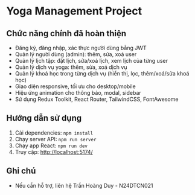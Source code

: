 
# Yoga Management Project

## Chức năng chính đã hoàn thiện

- Đăng ký, đăng nhập, xác thực người dùng bằng JWT
- Quản lý người dùng (admin): thêm, sửa, xoá user
- Quản lý lịch tập: đặt lịch, sửa/xoá lịch, xem lịch của từng user
- Quản lý dịch vụ yoga: thêm, sửa, xoá dịch vụ
- Quản lý khoá học trong từng dịch vụ (hiển thị, lọc, thêm/xoá/sửa khoá học)
- Giao diện responsive, tối ưu cho desktop/mobile
- Hiệu ứng animation cho thông báo, modal, sidebar
- Sử dụng Redux Toolkit, React Router, TailwindCSS, FontAwesome

## Hướng dẫn sử dụng

1. Cài dependencies: `npm install`
2. Chạy server API: `npm run server`
3. Chạy app React: `npm run dev`
4. Truy cập: <http://localhost:5174/>

## Ghi chú

- Nếu cần hỗ trợ, liên hệ Trần Hoàng Duy - N24DTCN021
